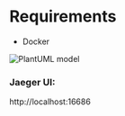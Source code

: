 # Requirements

* Docker 

![PlantUML model](http://www.plantuml.com/plantuml/png/fL5BJiD03Dtx56O74iq9gghb8rgfR0WSm4pSC59c9emTK0NSdQ1CKD9MsJIRiVm-UdvPYbBKnbNezdUMoaWEBWhUMS-utJoids-sB_S0megU74jDXdEkAPA6Y1c0gKW4LyQ4ngla73-iOPpFyJA_Nhqtv2YsNbUuME0NOFj9AwIICU_UZLUEEp8CFyahPn4R_9bUoUoDV55npDRTs-h-eKSoCIHbyYj8wPM4--6KOsbzzXGQ7PlLCMZ8-XfkAyjU__0Hd2uRmd3KtFTiDeu6IJP5WPAKFsdVOGT70nmiEjQfo5FC56EAEIW7O9YmG_jM0TAKzaU_3vRiYyPL0By0)


### Jaeger UI:

http://localhost:16686
